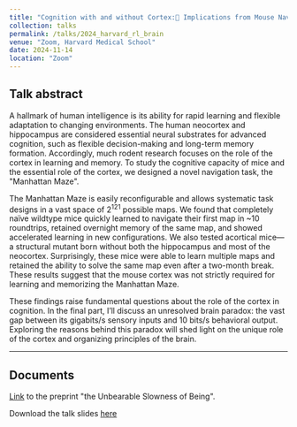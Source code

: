 ```yaml
---
title: "Cognition with and without Cortex: Implications from Mouse Navigation in a Novel Reconfigurable Maze"
collection: talks
permalink: /talks/2024_harvard_rl_brain
venue: "Zoom, Harvard Medical School"
date: 2024-11-14
location: "Zoom"
---
```


Talk abstract 
------

A hallmark of human intelligence is its ability for rapid learning and flexible adaptation to changing environments. The human neocortex and hippocampus are considered essential neural substrates for advanced cognition, such as flexible decision-making and long-term memory formation. Accordingly, much rodent research focuses on the role of the cortex in learning and memory. To study the cognitive capacity of mice and the essential role of the cortex, we designed a novel navigation task, the "Manhattan Maze". ​

The Manhattan Maze is easily reconfigurable and allows systematic task designs in a vast space of 2<sup>121</sup> possible maps. We found that completely naïve wildtype mice quickly learned to navigate their first map in ~10 roundtrips, retained overnight memory of the same map, and showed accelerated learning in new configurations. We also tested acortical mice— a structural mutant born without both the hippocampus and most of the neocortex. Surprisingly, these mice were able to learn multiple maps and retained the ability to solve the same map even after a two-month break. These results suggest that the mouse cortex was not strictly required for learning and memorizing the Manhattan Maze.​

These findings raise fundamental questions about the role of the cortex in cognition. In the final part, I’ll discuss an unresolved brain paradox: the vast gap between its gigabits/s sensory inputs and 10 bits/s behavioral output. Exploring the reasons behind this paradox will shed light on the unique role of the cortex and organizing principles of the brain.

------

Documents
------

[Link](https://jieyusz.github.io/publication/2024_zheng_slowness) to the preprint "the Unbearable Slowness of Being". 

Download the talk slides [here](http://Jieyusz.github.io/files/HarvardRLBrain_final.pdf)